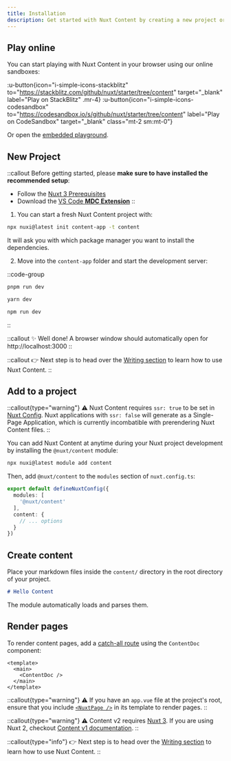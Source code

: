 ```yaml
---
title: Installation
description: Get started with Nuxt Content by creating a new project or adding it to an existing Nuxt application.
---
```


## Play online

You can start playing with Nuxt Content in your browser using our online sandboxes:

:u-button{icon="i-simple-icons-stackblitz" to="https://stackblitz.com/github/nuxt/starter/tree/content" target="_blank" label="Play on StackBlitz" .mr-4}
:u-button{icon="i-simple-icons-codesandbox" to="https://codesandbox.io/s/github/nuxt/starter/tree/content" label="Play on CodeSandbox" target="_blank" class="mt-2 sm:mt-0"}

Or open the [embedded playground](/playground).

## New Project

::callout
Before getting started, please **make sure to have installed the recommended setup**:
* Follow the [Nuxt 3 Prerequisites](https://nuxt.com/docs/getting-started/installation#prerequisites)
* Download the [VS Code **MDC Extension**](https://marketplace.visualstudio.com/items?itemName=Nuxt.mdc)
::

1. You can start a fresh Nuxt Content project with:

```bash [Terminal]
npx nuxi@latest init content-app -t content
```

It will ask you with which package manager you want to install the dependencies.

2. Move into the `content-app` folder and start the development server:

::code-group
```bash [pnpm]
pnpm run dev
```

```bash [yarn]
yarn dev
```

```bash [npm]
npm run dev
```
::

::callout
✨ Well done! A browser window should automatically open for http://localhost:3000
::

::callout
👉 Next step is to head over the [Writing section](/usage/content-directory) to learn how to use Nuxt Content.
::

## Add to a project

::callout{type="warning"}
⚠️ Nuxt Content requires `ssr: true` to be set in [Nuxt Config](https://nuxt.com/docs/guide/directory-structure/nuxt-config). Nuxt applications with `ssr: false` will generate as a Single-Page Application, which is currently incombatible with prerendering Nuxt Content files.
::

You can add Nuxt Content at anytime during your Nuxt project development by installing the `@nuxt/content` module:
```bash
npx nuxi@latest module add content
```

Then, add `@nuxt/content` to the `modules` section of `nuxt.config.ts`:

```ts [nuxt.config.ts]
export default defineNuxtConfig({
  modules: [
    '@nuxt/content'
  ],
  content: {
    // ... options
  }
})
```

## Create content

Place your markdown files inside the `content/` directory in the root directory of your project.

```md [content/index.md]
# Hello Content
```

The module automatically loads and parses them.

## Render pages

To render content pages, add a [catch-all route](https://nuxt.com/docs/guide/directory-structure/pages#catch-all-route) using the `ContentDoc` component:

```vue [pages/[...slug\\].vue]
<template>
  <main>
    <ContentDoc />
  </main>
</template>
```

::callout{type="warning"}
⚠️ If you have an `app.vue` file at the project's root, ensure that you include [`<NuxtPage />`](https://nuxt.com/docs/api/components/nuxt-page#nuxtpage) in its template to render pages.
::

::callout{type="warning"}
⚠️ Content v2 requires [Nuxt 3](https://nuxt.com). If you are using Nuxt 2, checkout [Content v1 documentation](/v1/getting-started/installation).
::

::callout{type="info"}
👉 Next step is to head over the [Writing section](/usage/content-directory) to learn how to use Nuxt Content.
::
